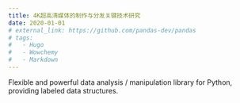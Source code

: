 ```yaml
---
title: 4K超高清媒体的制作与分发关键技术研究
date: 2020-01-01
# external_link: https://github.com/pandas-dev/pandas
# tags:
#   - Hugo
#   - Wowchemy
#   - Markdown
---
```


Flexible and powerful data analysis / manipulation library for Python, providing labeled data structures.

<!--more-->

